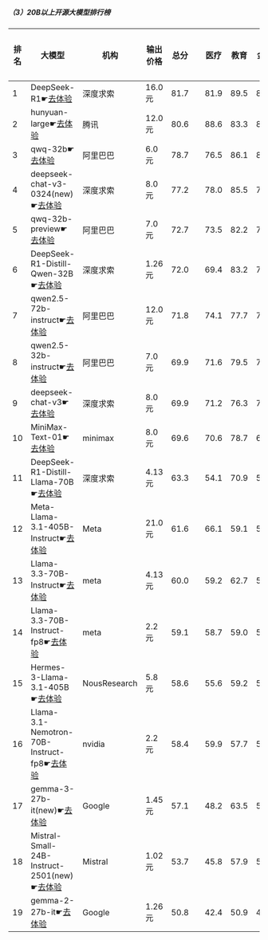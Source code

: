 ##### （3）20B以上开源大模型排行榜
|排名|大模型|机构|输出价格|总分| |医疗|教育|金融|法律|行政公务|心理健康|推理与数学计算|语言与指令遵从|
|---|-----|---|-------|---|-|----|---|---|---|------|-------|-----------|------------|
|1|DeepSeek-R1☛[去体验](https://easyllm.site/static/modelcompare.html?type=open-source)|深度求索|16.0元|81.7| |        81.9|89.5|83.9|74.8|        88.6|61.5|        88.5|84.8|
|2|hunyuan-large☛[去体验](https://easyllm.site/static/modelcompare.html?type=open-source)|腾讯|12.0元|80.6| |        88.6|83.3|86.2|83.2|        75.7|73.2|        77.1|80.1|
|3|qwq-32b☛[去体验](https://easyllm.site/static/modelcompare.html?type=open-source)|阿里巴巴|6.0元|78.7| |        76.5|86.1|81.8|62.5|        86.5|63.0|        87.6|85.2|
|4|deepseek-chat-v3-0324(new)☛[去体验](https://easyllm.site/static/modelcompare.html?type=open-source)|深度求索|8.0元|77.2| |        78.0|85.5|73.5|61.5|        81.5|64.6|        87.3|85.4|
|5|qwq-32b-preview☛[去体验](https://easyllm.site/static/modelcompare.html?type=open-source)|阿里巴巴|7.0元|72.7| |        73.5|82.2|74.8|55.0|        78.0|59.9|        78.6|78.9|
|6|DeepSeek-R1-Distill-Qwen-32B☛[去体验](https://easyllm.site/static/modelcompare.html?type=open-source)|深度求索|1.26元|72.0| |        69.4|83.2|74.8|53.5|        76.2|53.8|        83.9|81.4|
|7|qwen2.5-72b-instruct☛[去体验](https://easyllm.site/static/modelcompare.html?type=open-source)|阿里巴巴|12.0元|71.8| |        74.1|77.7|76.4|53.2|        71.7|59.5|        80.3|81.7|
|8|qwen2.5-32b-instruct☛[去体验](https://easyllm.site/static/modelcompare.html?type=open-source)|阿里巴巴|7.0元|69.9| |        71.6|79.5|73.5|52.7|        70.0|57.8|        73.8|80.7|
|9|deepseek-chat-v3☛[去体验](https://easyllm.site/static/modelcompare.html?type=open-source)|深度求索|8.0元|69.9| |        71.2|76.3|78.5|41.5|        72.7|56.0|        82.5|79.3|
|10|MiniMax-Text-01☛[去体验](https://easyllm.site/static/modelcompare.html?type=open-source)|minimax|8.0元|69.6| |        70.6|78.7|69.4|52.7|        69.6|57.8|        76.5|81.3|
|11|DeepSeek-R1-Distill-Llama-70B☛[去体验](https://easyllm.site/static/modelcompare.html?type=open-source)|深度求索|4.13元|63.3| |        54.1|70.9|58.2|36.9|        77.5|46.2|        82.4|77.0|
|12|Meta-Llama-3.1-405B-Instruct☛[去体验](https://easyllm.site/static/modelcompare.html?type=open-source)|Meta|21.0元|61.6| |        66.1|59.1|58.1|36.8|        64.2|53.9|        73.0|77.9|
|13|Llama-3.3-70B-Instruct☛[去体验](https://easyllm.site/static/modelcompare.html?type=open-source)|meta|4.13元|60.0| |        59.2|62.7|54.4|32.1|        66.4|49.6|        75.1|78.0|
|14|Llama-3.3-70B-Instruct-fp8☛[去体验](https://easyllm.site/static/modelcompare.html?type=open-source)|meta|2.2元|59.1| |        58.7|59.0|53.7|31.2|        64.8|48.5|        75.4|78.1|
|15|Hermes-3-Llama-3.1-405B☛[去体验](https://easyllm.site/static/modelcompare.html?type=open-source)|NousResearch|5.8元|58.6| |        55.6|59.2|57.2|31.6|        64.7|48.9|        72.8|78.0|
|16|Llama-3.1-Nemotron-70B-Instruct-fp8☛[去体验](https://easyllm.site/static/modelcompare.html?type=open-source)|nvidia|2.2元|58.4| |        59.9|57.7|53.6|32.8|        63.7|50.1|        68.6|77.8|
|17|gemma-3-27b-it(new)☛[去体验](https://easyllm.site/static/modelcompare.html?type=open-source)|Google|1.45元|57.1| |        48.2|63.5|54.6|23.0|        70.5|44.5|        79.2|73.1|
|18|Mistral-Small-24B-Instruct-2501(new)☛[去体验](https://easyllm.site/static/modelcompare.html?type=open-source)|Mistral|1.02元|53.7| |        45.8|57.9|52.4|28.5|        58.0|40.2|        72.6|74.4|
|19|gemma-2-27b-it☛[去体验](https://easyllm.site/static/modelcompare.html?type=open-source)|Google|1.26元|50.8| |        42.4|50.9|49.2|24.7|        57.1|43.5|        61.7|74.9|
    
